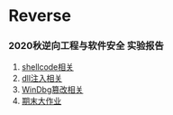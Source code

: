 # Reverse  
### 2020秋逆向工程与软件安全 实验报告  
1. [shellcode相关](https://github.com/AlinaZxy/Reverse/tree/shellcode)  
2. [dll注入相关](https://github.com/AlinaZxy/Reverse/tree/dll_injection)  
3. [WinDbg篡改相关](https://github.com/AlinaZxy/Reverse/tree/WinDbg)  
4. [期末大作业](https://github.com/AlinaZxy/Reverse/tree/%E6%9C%9F%E6%9C%AB%E5%A4%A7%E4%BD%9C%E4%B8%9A)  

